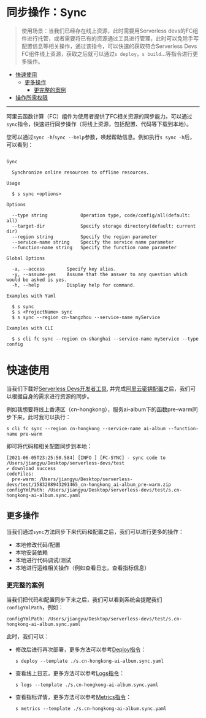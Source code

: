 # 同步操作：Sync

> 使用场景：当我们已经存在线上资源，此时需要用Serverless devs的FC组件进行托管，或者需要将已有的资源通过工具进行管理，此时可以免除手写配置信息等相关操作，通过该指令，可以快速的获取符合Serverless Devs FC组件线上资源，获取之后就可以通过`s deploy`，`s build`...等指令进行更多操作。

- [快速使用](#快速使用)
    - [更多操作](#更多操作)
        - [更完整的案例](#更完整的案例)
- [操作所需权限](../Others/authority/command.md#infosync-指令)
---------

阿里云函数计算（FC）组件为使用者提供了FC相关资源的同步能力。可以通过`sync`指令，快速进行同步操作（将线上资源，包括配置、代码等下载到本地）。

您可以通过`sync -h`/`sync --help`参数，唤起帮助信息。例如执行`s sync -h`后，可以看到：

```

Sync 

  Synchronize online resources to offline resources.

Usage

  $ s sync <options> 

Options

  --type string            Operation type, code/config/all(default: all)    
  --target-dir             Specify storage directory(default: current dir) 
  --region string          Specify the region parameter                    
  --service-name string    Specify the service name parameter     
  --function-name string   Specify the function name parameter 

Global Options

  -a, --access        Specify key alias.   
  -y, --assume-yes    Assume that the answer to any question which would be asked is yes. 
  -h, --help          Display help for command.                                           

Examples with Yaml

  $ s sync
  $ s <ProjectName> sync
  $ s sync --region cn-hangzhou --service-name myService

Examples with CLI

  $ s cli fc sync --region cn-shanghai --service-name myService --type config

```

# 快速使用

当我们下载好[Serverless Devs开发者工具](../Getting-started/Install-tutorial.md), 并完成[阿里云密钥配置](../Getting-started/Setting-up-credentials.md)之后，我们可以根据自身的需求进行资源的同步。

例如我想要将线上香港区（cn-hongkong），服务ai-album下的函数pre-warm同步下来，此时我可以执行：

``` 
s cli fc sync --region cn-hongkong --service-name ai-album --function-name pre-warm
```

即可将代码和相关配置同步到本地：

```
[2021-06-05T23:25:50.584] [INFO ] [FC-SYNC] - sync code to /Users/jiangyu/Desktop/serverless-devs/test
✔ download success
codeFiles:
  pre-warm: /Users/jiangyu/Desktop/serverless-devs/test/1583208943291465_cn-hongkong_ai-album_pre-warm.zip
configYmlPath: /Users/jiangyu/Desktop/serverless-devs/test/s.cn-hongkong-ai-album.sync.yaml
```

## 更多操作

当我们通过`sync`方法同步下来代码和配置之后，我们可以进行更多的操作：
- 本地修改代码/配置
- 本地安装依赖
- 本地进行代码调试/测试
- 本地进行运维相关操作（例如查看日志，查看指标信息）

### 更完整的案例

当我们把代码和配置同步下来之后，我们可以看到系统会提醒我们`configYmlPath`，例如：

```
configYmlPath: /Users/jiangyu/Desktop/serverless-devs/test/s.cn-hongkong-ai-album.sync.yaml
```

此时，我们可以：

- 修改后进行再次部署，更多方法可以参考[Deploy指令](./deploy.md)：
    ```
    s deploy --template ./s.cn-hongkong-ai-album.sync.yaml
    ```
- 查看线上日志，更多方法可以参考[Logs指令](./logs.md)：
    ```
    s logs --template ./s.cn-hongkong-ai-album.sync.yaml
    ```
- 查看指标详情，更多方法可以参考[Metrics指令](./metrics.md)：
    ```
    s metrics --template ./s.cn-hongkong-ai-album.sync.yaml
    ```  

